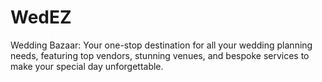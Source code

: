 # WedEZ
 Wedding Bazaar: Your one-stop destination for all your wedding planning needs, featuring top vendors, stunning venues, and bespoke services to make your special day unforgettable. 
